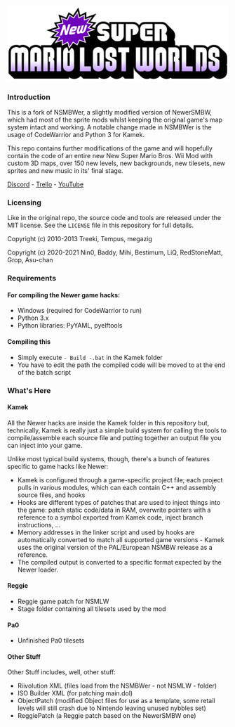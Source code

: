 ![Logo](logo.png)

### Introduction

This is a fork of NSMBWer, a slightly modified version of NewerSMBW, which had most of the sprite mods whilst keeping the original game's map system intact and working. A notable change made in NSMBWer is the usage of CodeWarrior and Python 3 for Kamek.

This repo contains further modifications of the game and will hopefully contain the code of an entire
new New Super Mario Bros. Wii Mod with custom 3D maps, over 150 new levels, new backgrounds, new tilesets, new sprites and new music in its' final stage.

[Discord](https://discord.gg/4s72Nnm) - [Trello](https://trello.com/b/W7AgCBky/new-super-mario-lost-worlds) - [YouTube](https://www.youtube.com/channel/UCcIegiv4f0e9-XEUbUiHS7A)

### Licensing

Like in the original repo, the source code and tools are released under the MIT license.
See the `LICENSE` file in this repository for full details.

Copyright (c) 2010-2013 Treeki, Tempus, megazig

Copyright (c) 2020-2021 Nin0, Baddy, Mihi, Bestimum, LiQ, RedStoneMatt, Grop, Asu-chan


### Requirements

#### For compiling the Newer game hacks:

* Windows (required for CodeWarrior to run)
* Python 3.x
* Python libraries: PyYAML, pyelftools

#### Compiling this
* Simply execute `- Build -.bat` in the Kamek folder
* You have to edit the path the compiled code will be moved to at the end of the batch script

### What's Here

#### Kamek

All the Newer hacks are inside the Kamek folder in this repository but, technically, Kamek is really just a simple build system for calling the tools to compile/assemble each source file and putting together an output file you can inject into your
game.

Unlike most typical build systems, though, there's a bunch of features specific to game hacks like Newer:

* Kamek is configured through a game-specific project file; each project pulls in various modules, which can each contain C++ and assembly source files, and hooks
* Hooks are different types of patches that are used to inject things into the game: patch static code/data in RAM, overwrite pointers with a reference to a symbol exported from Kamek code, inject branch instructions, ...
* Memory addresses in the linker script and used by hooks are automatically converted to match all supported game versions - Kamek uses the original version of the PAL/European NSMBW release as a reference.
* The compiled output is converted to a specific format expected by the Newer loader.

#### Reggie
* Reggie game patch for NSMLW
* Stage folder containing all tilesets used by the mod

#### Pa0
* Unfinished Pa0 tilesets

#### Other Stuff
Other Stuff includes, well, other stuff:
* Riivolution XML (files load from the NSMBWer - not NSMLW - folder)
* ISO Builder XML (for patching main.dol)
* ObjectPatch (modified Object files for use as a template, some retail levels will still crash due to Nintendo leaving unused nybbles set)
* ReggiePatch (a Reggie patch based on the NewerSMBW one)
